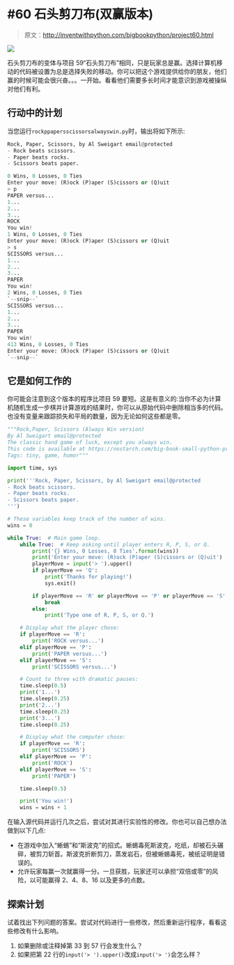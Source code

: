# #60 石头剪刀布(双赢版本)

> 原文：<http://inventwithpython.com/bigbookpython/project60.html>

![](img/9d995d63aaead72cad01120081eb8f75.png)

石头剪刀布的变体与项目 59“石头剪刀布”相同，只是玩家总是赢。选择计算机移动的代码被设置为总是选择失败的移动。你可以把这个游戏提供给你的朋友，他们赢的时候可能会很兴奋。。。一开始。看看他们需要多长时间才能意识到游戏被操纵对他们有利。

## 行动中的计划

当您运行`rockppapersscissorsalwayswin.py`时，输出将如下所示:

```py
Rock, Paper, Scissors, by Al Sweigart email@protected
- Rock beats scissors.
- Paper beats rocks.
- Scissors beats paper.

0 Wins, 0 Losses, 0 Ties
Enter your move: (R)ock (P)aper (S)cissors or (Q)uit
> p
PAPER versus...
1...
2...
3...
ROCK
You win!
1 Wins, 0 Losses, 0 Ties
Enter your move: (R)ock (P)aper (S)cissors or (Q)uit
> s
SCISSORS versus...
1...
2...
3...
PAPER
You win!
2 Wins, 0 Losses, 0 Ties
`--snip--`
SCISSORS versus...
1...
2...
3...
PAPER
You win!
413 Wins, 0 Losses, 0 Ties
Enter your move: (R)ock (P)aper (S)cissors or (Q)uit
`--snip--`
```

## 它是如何工作的

你可能会注意到这个版本的程序比项目 59 要短。这是有意义的:当你不必为计算机随机生成一步棋并计算游戏的结果时，你可以从原始代码中删除相当多的代码。也没有变量来跟踪损失和平局的数量，因为无论如何这些都是零。

```py
"""Rock,Paper, Scissors (Always Win version)
By Al Sweigart email@protected
The classic hand game of luck, except you always win.
This code is available at https://nostarch.com/big-book-small-python-programming
Tags: tiny, game, humor"""

import time, sys

print('''Rock, Paper, Scissors, by Al Sweigart email@protected
- Rock beats scissors.
- Paper beats rocks.
- Scissors beats paper.
''')

# These variables keep track of the number of wins.
wins = 0

while True:  # Main game loop.
    while True:  # Keep asking until player enters R, P, S, or Q.
        print('{} Wins, 0 Losses, 0 Ties'.format(wins))
        print('Enter your move: (R)ock (P)aper (S)cissors or (Q)uit')
        playerMove = input('> ').upper()
        if playerMove == 'Q':
            print('Thanks for playing!')
            sys.exit()

        if playerMove == 'R' or playerMove == 'P' or playerMove == 'S':
            break
        else:
            print('Type one of R, P, S, or Q.')

    # Display what the player chose:
    if playerMove == 'R':
        print('ROCK versus...')
    elif playerMove == 'P':
        print('PAPER versus...')
    elif playerMove == 'S':
        print('SCISSORS versus...')

    # Count to three with dramatic pauses:
    time.sleep(0.5)
    print('1...')
    time.sleep(0.25)
    print('2...')
    time.sleep(0.25)
    print('3...')
    time.sleep(0.25)

    # Display what the computer chose:
    if playerMove == 'R':
        print('SCISSORS')
    elif playerMove == 'P':
        print('ROCK')
    elif playerMove == 'S':
        print('PAPER')

    time.sleep(0.5)

    print('You win!')
    wins = wins + 1 
```

在输入源代码并运行几次之后，尝试对其进行实验性的修改。你也可以自己想办法做到以下几点:

*   在游戏中加入“蜥蜴”和“斯波克”的招式。蜥蜴毒死斯波克，吃纸，却被石头碾碎，被剪刀斩首。斯波克折断剪刀，蒸发岩石，但被蜥蜴毒死，被纸证明是错误的。
*   允许玩家每赢一次就赢得一分。一旦获胜，玩家还可以承担“双倍或零”的风险，以可能赢得 2、4、8、16 以及更多的点数。

## 探索计划

试着找出下列问题的答案。尝试对代码进行一些修改，然后重新运行程序，看看这些修改有什么影响。

1.  如果删除或注释掉第 33 到 57 行会发生什么？
2.  如果把第 22 行的`input('> ').upper()`改成`input('> ')`会怎么样？